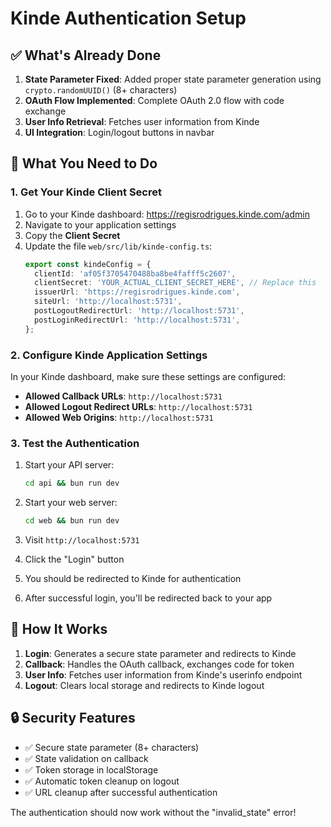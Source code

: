 # Kinde Authentication Setup

## ✅ What's Already Done

1. **State Parameter Fixed**: Added proper state parameter generation using `crypto.randomUUID()` (8+ characters)
2. **OAuth Flow Implemented**: Complete OAuth 2.0 flow with code exchange
3. **User Info Retrieval**: Fetches user information from Kinde
4. **UI Integration**: Login/logout buttons in navbar

## 🔧 What You Need to Do

### 1. Get Your Kinde Client Secret

1. Go to your Kinde dashboard: https://regisrodrigues.kinde.com/admin
2. Navigate to your application settings
3. Copy the **Client Secret**
4. Update the file `web/src/lib/kinde-config.ts`:
   ```typescript
   export const kindeConfig = {
     clientId: 'af05f3705470488ba8be4fafff5c2607',
     clientSecret: 'YOUR_ACTUAL_CLIENT_SECRET_HERE', // Replace this
     issuerUrl: 'https://regisrodrigues.kinde.com',
     siteUrl: 'http://localhost:5731',
     postLogoutRedirectUrl: 'http://localhost:5731',
     postLoginRedirectUrl: 'http://localhost:5731',
   };
   ```

### 2. Configure Kinde Application Settings

In your Kinde dashboard, make sure these settings are configured:

- **Allowed Callback URLs**: `http://localhost:5731`
- **Allowed Logout Redirect URLs**: `http://localhost:5731`
- **Allowed Web Origins**: `http://localhost:5731`

### 3. Test the Authentication

1. Start your API server:
   ```bash
   cd api && bun run dev
   ```

2. Start your web server:
   ```bash
   cd web && bun run dev
   ```

3. Visit `http://localhost:5731`
4. Click the "Login" button
5. You should be redirected to Kinde for authentication
6. After successful login, you'll be redirected back to your app

## 🚀 How It Works

1. **Login**: Generates a secure state parameter and redirects to Kinde
2. **Callback**: Handles the OAuth callback, exchanges code for token
3. **User Info**: Fetches user information from Kinde's userinfo endpoint
4. **Logout**: Clears local storage and redirects to Kinde logout

## 🔒 Security Features

- ✅ Secure state parameter (8+ characters)
- ✅ State validation on callback
- ✅ Token storage in localStorage
- ✅ Automatic token cleanup on logout
- ✅ URL cleanup after successful authentication

The authentication should now work without the "invalid_state" error!
